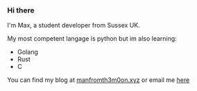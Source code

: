 ### Hi there

I'm Max, a student developer from Sussex UK.

My most competent langage is python but im also learning:
* Golang
* Rust
* C

You can find my blog at [manfromth3m0on.xyz](https://manfromth3m0on.xyz) or email me [here](mailto://max@manfromth3m0on.xyz)
<!--
**manfromth3m0oN/manfromth3m0on** is a ✨ _special_ ✨ repository because its `README.md` (this file) appears on your GitHub profile.

Here are some ideas to get you started:

- 🔭 I’m currently working on ...
- 🌱 I’m currently learning ...
- 👯 I’m looking to collaborate on ...
- 🤔 I’m looking for help with ...
- 💬 Ask me about ...
- 📫 How to reach me: ...
- 😄 Pronouns: ...
- ⚡ Fun fact: ...
-->
